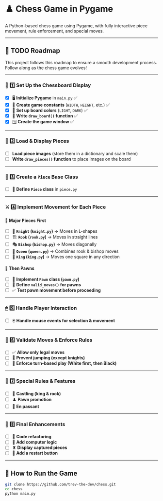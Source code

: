 # ♟️ Chess Game in Pygame  
A Python-based chess game using Pygame, with fully interactive piece movement, rule enforcement, and special moves.  

---

## 🚀 TODO Roadmap  

This project follows this roadmap to ensure a smooth development process. Follow along as the chess game evolves!  

---

### 🎨 **1️⃣ Set Up the Chessboard Display**  
- [X] 🖥 **Initialize Pygame** in `main.py`  ✅
- [X] 🎨 **Create game constants** (`WIDTH`, `HEIGHT`, etc.)  ✅
- [X] 🏁 **Set up board colors** (`LIGHT`, `DARK`)  ✅
- [X] 📏 **Write `draw_board()` function**  ✅
- [X] 🪟 **Create the game window**  ✅

---

### 🏇 **2️⃣ Load & Display Pieces**
- [ ]  **Load piece images** (store them in a dictionary and scale them)
- [ ]  **Write `draw_pieces()` function** to place images on the board

---

### 🔧 **3️⃣ Create a `Piece` Base Class**  
- [ ] 📜 **Define `Piece` class** in `piece.py`

---

### ⚔️ **4️⃣ Implement Movement for Each Piece**  

#### 👑 **Major Pieces First**  
- [ ] 🏇 **`Knight` (`knight.py`)** → Moves in L-shapes 
- [ ] 🏗 **`Rook` (`rook.py`)** → Moves in straight lines  
- [ ] 🎭 **`Bishop` (`bishop.py`)** → Moves diagonally  
- [ ] 👸 **`Queen` (`queen.py`)** → Combines rook & bishop moves   
- [ ] 🤴 **`King` (`king.py`)** → Moves one square in any direction  

#### 🏰 **Then Pawns**  
- [ ] 🚶 **Implement `Pawn` class (`pawn.py`)**  
- [ ] 📜 **Define `valid_moves()` for pawns**  
- [ ] ✅ **Test pawn movement before proceeding**  

---

### 🖱 **5️⃣ Handle Player Interaction**  
- [ ] 🖲 **Handle mouse events for selection & movement**

---

### 📜 **6️⃣ Validate Moves & Enforce Rules**  
- [ ] ✅ **Allow only legal moves**  
- [ ] 🚫 **Prevent jumping (except knights)**  
- [ ] 🔄 **Enforce turn-based play (White first, then Black)**  

---

### 🎯 **7️⃣ Special Rules & Features**  
- [ ] 🔄 **Castling (king & rook)**  
- [ ] ♟️ **Pawn promotion**  
- [ ] 🏹 **En passant**  

---

### 🎨 **8️⃣ Final Enhancements**  
- [ ] 🔄 **Code refactoring**   
- [ ] 🔧 **Add computer logic**
- [ ] ♜ **Display captured pieces**  
- [ ] 🔄 **Add a restart button**  

---

## 🔧 How to Run the Game  
```bash
git clone https://github.com/trev-the-dev/chess.git
cd chess
python main.py
```
